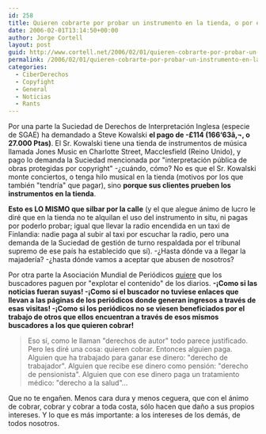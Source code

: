 ```yaml
---
id: 258
title: Quieren cobrarte por probar un instrumento en la tienda, o por emplear el buscador
date: 2006-02-01T13:14:50+00:00
author: Jorge Cortell
layout: post
guid: http://www.cortell.net/2006/02/01/quieren-cobrarte-por-probar-un-instrumento-en-la-tienda-o-por-emplear-el-buscador/
permalink: /2006/02/01/quieren-cobrarte-por-probar-un-instrumento-en-la-tienda-o-por-emplear-el-buscador/
categories:
  - CiberDerechos
  - Copyfight
  - General
  - Noticias
  - Rants
---
```

Por una parte la Suciedad de Derechos de Interpretación Inglesa (especie de SGAE) ha demandado a Steve Kowalski **el pago de -£114 (166‘63â‚¬, o 27.000 Ptas)**. El Sr. Kowalski tiene una tienda de instrumentos de música llamada Jones Music en Charlotte Street, Macclesfield (Reino Unido), y pago lo demanda la Suciedad mencionada por "interpretación pública de obras protegidas por copyright" -¿cuándo, cómo? No es que el Sr. Kowalski monte conciertos, o tenga hilo musical en la tienda (motivos por los que también "tendrí­a" que pagar), sino **porque sus clientes prueben los instrumentos en la tienda**.

**Esto es LO MISMO que silbar por la calle** (y el que alegue ánimo de lucro le diré que en la tienda no te alquilan el uso del instrumento in situ, ni pagas por poderlo probar; igual que llevar la radio encendida en un taxi de Finlandia: nadie paga al subir al taxi por escuchar la radio, pero una demanda de la Suciedad de gestión de turno respaldada por el tribunal supremo de ese paí­s ha establecido que sí­). -¿Hasta dónde va a llegar la majaderí­a? -¿hasta dónde vamos a aceptar que abusen de nosotros?

Por otra parte la Asociación Mundial de Periódicos [quiere](http://www.finanzas.com/id.8955936/noticias/noticia.htm) que los buscadores paguen por "explotar el contenido" de los diarios. **-¡Como si las noticias fueran suyas! -¡Como si el buscador no tuviese enlaces que llevan a las páginas de los periódicos donde generan ingresos a través de esas visitas! -¡Como si los periódicos no se viesen beneficiados por el trabajo de otros que ellos encuentran a través de esos mismos buscadores a los que quieren cobrar!**

> Eso sí­, como le llaman "derechos de autor" todo parece justificado. Pero les diré una cosa: quieren cobrar. Entonces alguien paga. Alguien que ha trabajado para ganar ese dinero: "derecho de trabajador". Alguien que recibe ese dinero como pensión: "derecho de pensionista". Alguien que con ese dinero paga un tratamiento médico: "derecho a la salud"...

Que no te engañen. Menos cara dura y menos ceguera, que con el ánimo de cobrar, cobrar y cobrar a toda costa, sólo hacen que daño a sus propios intereses. Y lo que es más importante: a los intereses de los demás, de todos nosotros.